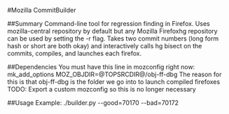 #Mozilla CommitBuilder

##Summary
Command-line tool for regression finding in Firefox. Uses mozilla-central repository by default but any Mozilla Firefoxhg repository can be used by setting the -r flag. Takes two commit numbers (long form hash or short are both okay) and interactively calls hg bisect on the commits, compiles, and launches each firefox.

##Dependencies
You must have this line in mozconfig right now:
  mk_add_options MOZ_OBJDIR=@TOPSRCDIR@/obj-ff-dbg
The reason for this is that obj-ff-dbg is the folder we go into to launch compiled firefoxes
TODO: Export a custom mozconfig so this is no longer necessary

##Usage
Example:
  ./builder.py --good=70170 --bad=70172
